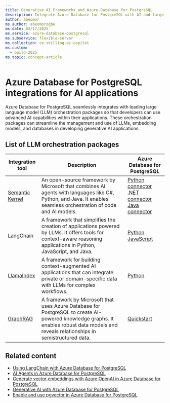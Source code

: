 ```yaml
---
title: Generative AI Frameworks and Azure Database for PostgreSQL
description: Integrate Azure Database for PostgreSQL with AI and large language model (LLM) orchestration packages like Semantic Kernel and LangChain.
author: abeomor
ms.author: abeomorogbe
ms.date: 03/17/2025
ms.service: azure-database-postgresql
ms.subservice: flexible-server
ms.collection: ce-skilling-ai-copilot
ms.custom:
  - build-2025
ms.topic: concept-article
---
```


# Azure Database for PostgreSQL integrations for AI applications

Azure Database for PostgreSQL seamlessly integrates with leading large language model (LLM) orchestration packages so that developers can use advanced AI capabilities within their applications. These orchestration packages can streamline the management and use of LLMs, embedding models, and databases in developing generative AI applications.

## List of LLM orchestration packages

| Integration tool | Description | Azure Database for PostgreSQL |
| --- | --- | --- |
| [Semantic Kernel](https://github.com/microsoft/semantic-kernel) | An open-source framework by Microsoft that combines AI agents with languages like C#, Python, and Java. It enables seamless orchestration of code and AI models. | [Python connector](/semantic-kernel/concepts/vector-store-connectors/out-of-the-box-connectors/postgres-connector?pivots=programming-language-python) <br> [.NET connector](/semantic-kernel/concepts/vector-store-connectors/out-of-the-box-connectors/postgres-connector?pivots=programming-language-csharp) <br> [Java connector](/semantic-kernel/concepts/vector-store-connectors/out-of-the-box-connectors/postgres-connector?pivots=programming-language-java) |
| [LangChain](https://www.langchain.com/) | A framework that simplifies the creation of applications powered by LLMs. It offers tools for context-aware reasoning applications in Python, JavaScript, and Java. | [Python](generative-ai-develop-with-langchain.md) <br> [JavaScript](https://js.langchain.com/docs/integrations/vectorstores/pgvector/) |
| [LlamaIndex](https://www.llamaindex.ai/) | A framework for building context-augmented AI applications that can integrate private or domain-specific data with LLMs for complex workflows. | [Python](https://docs.llamaindex.ai/en/stable/examples/vector_stores/postgres/) |
| [GraphRAG](https://microsoft.github.io/graphrag/) | A framework by Microsoft that uses Azure Database for PostgreSQL to create AI-powered knowledge graphs. It enables robust data models and reveals relationships in semistructured data. | [Quickstart](https://github.com/Azure-Samples/graphrag-legalcases-postgres/) |

## Related content

- [Using LangChain with Azure Database for PostgreSQL](generative-ai-develop-with-langchain.md)
- [AI Agents in Azure Database for PostgreSQL](generative-ai-agents.md)
- [Generate vector embeddings with Azure OpenAI in Azure Database for PostgreSQL](generative-ai-azure-openai.md)
- [Generative AI with Azure Database for PostgreSQL](generative-ai-overview.md)
- [Enable and use pgvector in Azure Database for PostgreSQL](how-to-use-pgvector.md)
